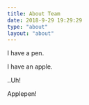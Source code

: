 ```yaml
---
title: About Team
date: 2018-9-29 19:29:29
type: "about"
layout: "about"
---
```


I have a pen.

I have an apple.

..Uh!

Applepen!